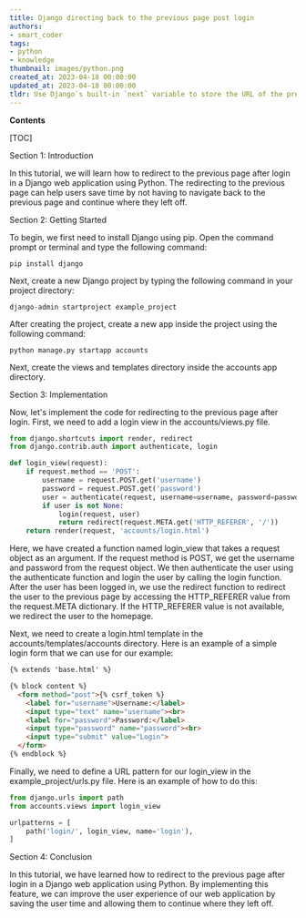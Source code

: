 ```yaml
---
title: Django directing back to the previous page post login
authors:
- smart_coder
tags:
- python
- knowledge
thumbnail: images/python.png
created_at: 2023-04-18 00:00:00
updated_at: 2023-04-18 00:00:00
tldr: Use Django`s built-in `next` variable to store the URL of the previous page and redirect to it after the user logs in.
---
```


**Contents**

[TOC]

Section 1: Introduction

In this tutorial, we will learn how to redirect to the previous page after login in a Django web application using Python. The redirecting to the previous page can help users save time by not having to navigate back to the previous page and continue where they left off.

Section 2: Getting Started

To begin, we first need to install Django using pip. Open the command prompt or terminal and type the following command:

`pip install django`

Next, create a new Django project by typing the following command in your project directory:

`django-admin startproject example_project`

After creating the project, create a new app inside the project using the following command:

`python manage.py startapp accounts`

Next, create the views and templates directory inside the accounts app directory.

Section 3: Implementation

Now, let's implement the code for redirecting to the previous page after login. First, we need to add a login view in the accounts/views.py file.

```python
from django.shortcuts import render, redirect
from django.contrib.auth import authenticate, login

def login_view(request):
    if request.method == 'POST':
        username = request.POST.get('username')
        password = request.POST.get('password')
        user = authenticate(request, username=username, password=password)
        if user is not None:
            login(request, user)
            return redirect(request.META.get('HTTP_REFERER', '/'))
    return render(request, 'accounts/login.html')
```

Here, we have created a function named login_view that takes a request object as an argument. If the request method is POST, we get the username and password from the request object. We then authenticate the user using the authenticate function and login the user by calling the login function. After the user has been logged in, we use the redirect function to redirect the user to the previous page by accessing the HTTP_REFERER value from the request.META dictionary. If the HTTP_REFERER value is not available, we redirect the user to the homepage.

Next, we need to create a login.html template in the accounts/templates/accounts directory. Here is an example of a simple login form that we can use for our example:

```html
{% extends 'base.html' %}

{% block content %}
  <form method="post">{% csrf_token %}
    <label for="username">Username:</label>
    <input type="text" name="username"><br>
    <label for="password">Password:</label>
    <input type="password" name="password"><br>
    <input type="submit" value="Login">
  </form>
{% endblock %}
```

Finally, we need to define a URL pattern for our login_view in the example_project/urls.py file. Here is an example of how to do this:

```python
from django.urls import path
from accounts.views import login_view

urlpatterns = [
    path('login/', login_view, name='login'),
]
```

Section 4: Conclusion

In this tutorial, we have learned how to redirect to the previous page after login in a Django web application using Python. By implementing this feature, we can improve the user experience of our web application by saving the user time and allowing them to continue where they left off.
